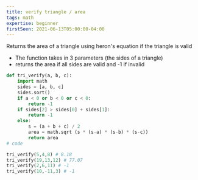 ```yaml
---
title: verify triangle / area
tags: math
expertise: beginner
firstSeen: 2021-06-13T05:00:00-04:00
---
```


Returns the area of a triangle using heron's equation if the 
triangle is valid

- The function takes in 3 parameters (the sides of a triangle)
- returns the area if all sides are valid and -1 if invalid

```py
def tri_verify(a, b, c):
    import math
    sides = [a, b, c]
    sides.sort()
    if a < 0 or b < 0 or c < 0:
        return -1
    if sides[2] > sides[0] + sides[1]:
        return -1
    else:
        s = (a + b + c) / 2
        area = math.sqrt (s * (s-a) * (s-b) * (s-c))
        return area
# code
```

```py
tri_verify(5,4,8) # 8.18
tri_verify(19,13,12) # 77.07
tri_verify(2,6,11) # -1
tri_verify(10,-11,3) # -1


```

